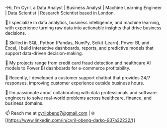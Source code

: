 -Hi, I’m Cyril, a Data Analyst | Business Analyst | Machine Learning Engineer | Data Scientist | Research Scientist based in London.

🔹 I specialize in data analytics, business intelligence, and machine learning, with experience turning raw data into actionable insights that drive business decisions.

🔹 Skilled in SQL, Python (Pandas, NumPy, Scikit-Learn), Power BI, and Excel, I build interactive dashboards, reports, and predictive models that support data-driven decision-making.

🔹 My projects range from credit card fraud detection and healthcare AI models to Power BI dashboards for e-commerce profitability.

🔹 Recently, I developed a customer support chatbot that provides 24/7 responses, improving customer experience outside business hours.

🔹 I’m passionate about collaborating with data professionals and software engineers to solve real-world problems across healthcare, finance, and business domains.

📫 Reach me at cyrilobeng7@gmail.com
 | 🌐 [(https://www.linkedin.com/in/cyril-obeng-darko-937a32232/)]


